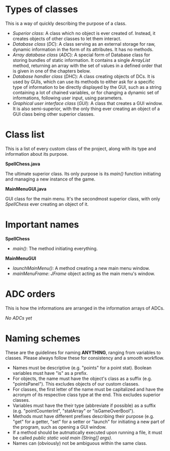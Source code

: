 # Types of classes
This is a way of quickly describing the purpose of a class.

- *Superior class*: A class which no object is ever created of. Instead, it creates objects of other classes to let them interact.
- *Database class* (*DC*): A class serving as an external storage for raw, dynamic information in the form of its attributes. It has no methods.
- *Array database class* (*ADC*): A special form of Database class for storing bundles of static information. It contains a single *ArrayList* method, returning an array with the set of values in a defined order that is given in one of the chapters below.
- *Database handler class* (*DHC*): A class creating objects of DCs. It is used by GUIs, which can use its methods to either ask for a specific type of information to be directly displayed by the GUI, such as a string containing a lot of chained variables, or for changing a dynamic set of informations, following user input, using parameters.
- *Graphical user interface class* (*GUI*): A class that creates a GUI window. It is also semi-superior, with the only thing ever creating an object of a GUI class being other superior classes.
# Class list
This is a list of every custom class of the project, along with its type and information about its purpose.

**SpellChess.java**

The ultimate superior class. Its only purpose is its *main()* function initiating and managing a new instance of the game.

**MainMenuGUI.java**

GUI class for the main menu. It's the secondmost superior class, with only *SpellChess* ever creating an object of it.
# Important names
**SpellChess**

- *main()*: The method initiating everything.

**MainMenuGUI**

- *launchMainMenu()*: A method creating a new main menu window. 
- *mainMenuFrame*: *JFrame* object acting as the main menu's window.

# ADC orders
This is how the informations are arranged in the information arrays of ADCs.

*No ADCs yet*
# Naming schemes
These are the guidelines for naming **ANYTHING**, ranging from variables to classes.
Please always follow these for consistency and a smooth workflow.

- Names must be descriptive (e.g. "points" for a point stat). Boolean variables must have "is" as a prefix.
- For objects, the name must have the object's class as a suffix (e.g. "pointsPanel"). This excludes objects of our custom classes.
- For classes, the first letter of the name must be capitalized and have the acronym of its respective class type at the end. This excludes superior classes.
- Variables must have the their type (abbreviate if possible) as a suffix (e.g. "pointCounterInt", "statArray" or "isGameOverBool").
- Methods must have different prefixes describing their purpose (e.g. "get" for a getter, "set" for a setter or "launch" for initiating a new part of the program, such as opening a GUI window.
- If a method should be autmatically executed upon running a file, it must be called *public static void main (String[] args)*.
- Names can (obviously) not be ambiguous within the same class.
